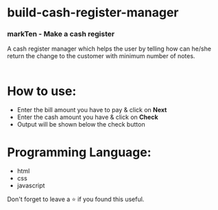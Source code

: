 # build-cash-register-manager
### markTen - Make a cash register
A cash register manager which helps the user by telling how can he/she return the change to the customer with minimum number of notes.
<br/>
<br/>

# How to use:
 - Enter the bill amount you have to pay & click on **Next**
 - Enter the cash amount you have & click on **Check**
 - Output will be shown below the check button

# Programming Language:
 - html
 - css 
 - javascript 

Don't forget to leave a ⭐ if you found this useful.

